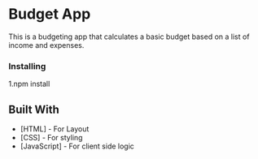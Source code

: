 
# Budget App

This is a budgeting app that calculates a basic budget based on a list of income and expenses. 


### Installing

1.npm install


## Built With

* [HTML] - For Layout
* [CSS] - For styling
* [JavaScript] - For client side logic


